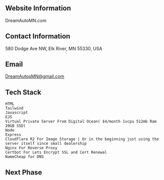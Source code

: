 ## Website Information ##

DreamAutoMN.com

## Contact Information ##
580 Dodge Ave NW, Elk River, MN 55330, USA

## Email ##
DreamAutosMN@gmail.com

## Tech Stack ##
    HTML
    Tailwind
    Javascript
    EJS
    Virtual Private Server From Digital Ocean( $4/month 1vcpu 512mb Ram 20GB SSD)
    Node
    Express
    Cloudflare R2 For Image Storage | Or in the beginning just using the server itself since small dealership
    Nginx For Reverse Proxy
    Certbot For Lets Encrypt SSL and Cert Renewal
    NameCheap for DNS


## Next Phase ##

